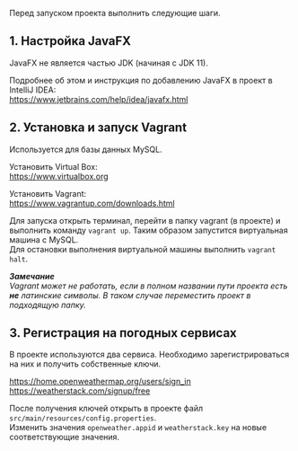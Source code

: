 Перед запуском проекта выполнить следующие шаги.

## **1. Настройка JavaFX**
JavaFX не является частью JDK (начиная с JDK 11). 

Подробнее об этом и инструкция по добавлению JavaFX в проект в
IntelliJ IDEA:  
https://www.jetbrains.com/help/idea/javafx.html

## **2. Установка и запуск Vagrant**
Используется для базы данных MySQL.

Установить Virtual Box:  
https://www.virtualbox.org  

Установить Vagrant:  
https://www.vagrantup.com/downloads.html

Для запуска открыть терминал, перейти в папку vagrant (в проекте) и выполнить команду `vagrant up`.
Таким образом запустится виртуальная машина с MySQL.  
Для остановки выполнения виртуальной машины выполнить `vagrant halt`.

_**Замечание**  
Vagrant может не работать, если в полном названии пути проекта есть **не** латинские символы.
В таком случае переместить проект в подходящую папку._

## **3. Регистрация на погодных сервисах**
В проекте используются два сервиса. 
Необходимо зарегистрироваться на них и получить собственные ключи. 

https://home.openweathermap.org/users/sign_in  
https://weatherstack.com/signup/free

После получения ключей открыть в проекте файл `src/main/resources/config.properties`.  
Изменить значения `openweather.appid` и `weatherstack.key` на новые соответствующие значения.
